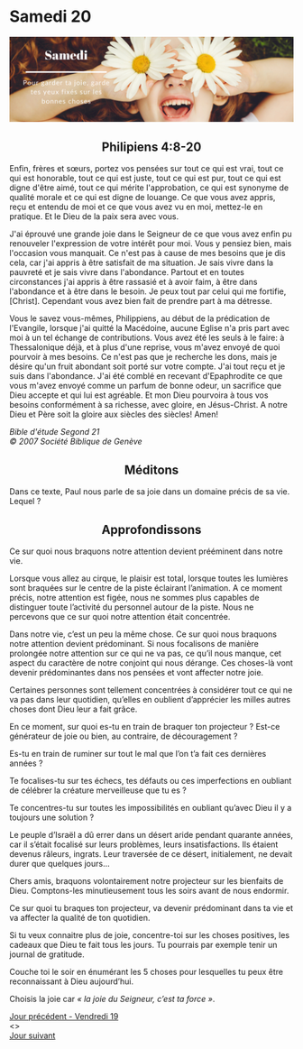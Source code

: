 # Samedi 20
![alt text](images/SDP-Samedi.png "Samedi 20 - Pour garder ta joie, garde tes yeux fixés sur les bonnes choses")

<center><h2>Philipiens 4:8-20</h2></center>

Enfin, frères et sœurs, portez vos pensées sur tout ce qui est vrai, tout ce qui est honorable, tout ce qui est juste, tout ce qui est pur, tout ce qui est digne d'être aimé, tout ce qui mérite l'approbation, ce qui est synonyme de qualité morale et ce qui est digne de louange. Ce que vous avez appris, reçu et entendu de moi et ce que vous avez vu en moi, mettez-le en pratique. Et le Dieu de la paix sera avec vous.

J'ai éprouvé une grande joie dans le Seigneur de ce que vous avez enfin pu renouveler l'expression de votre intérêt pour moi. Vous y pensiez bien, mais l'occasion vous manquait. Ce n'est pas à cause de mes besoins que je dis cela, car j'ai appris à être satisfait de ma situation. Je sais vivre dans la pauvreté et je sais vivre dans l'abondance. Partout et en toutes circonstances j'ai appris à être rassasié et à avoir faim, à être dans l'abondance et à être dans le besoin. Je peux tout par celui qui me fortifie, [Christ]. Cependant vous avez bien fait de prendre part à ma détresse.

Vous le savez vous-mêmes, Philippiens, au début de la prédication de l'Evangile, lorsque j'ai quitté la Macédoine, aucune Eglise n'a pris part avec moi à un tel échange de contributions. Vous avez été les seuls à le faire: à Thessalonique déjà, et à plus d'une reprise, vous m'avez envoyé de quoi pourvoir à mes besoins. Ce n'est pas que je recherche les dons, mais je désire qu'un fruit abondant soit porté sur votre compte. J'ai tout reçu et je suis dans l'abondance. J'ai été comblé en recevant d'Epaphrodite ce que vous m'avez envoyé comme un parfum de bonne odeur, un sacrifice que Dieu accepte et qui lui est agréable. Et mon Dieu pourvoira à tous vos besoins conformément à sa richesse, avec gloire, en Jésus-Christ. A notre Dieu et Père soit la gloire aux siècles des siècles! Amen!

<i>Bible d'étude Segond 21<br />
© 2007 Société Biblique de Genève</i>

<center><h2>Méditons</h2></center>

Dans ce texte, Paul nous parle de sa joie dans un domaine précis de sa vie.
Lequel ?

<center><h2>Approfondissons</h2></center>

Ce sur quoi nous braquons notre attention devient prééminent dans notre vie.

Lorsque vous allez au cirque, le plaisir est total, lorsque toutes les lumières sont braquées sur le centre de la piste éclairant l’animation. A ce moment précis, notre attention est figée, nous ne sommes plus capables de distinguer toute l’activité du personnel autour de la piste. Nous ne percevons que ce sur quoi notre attention était concentrée.

Dans notre vie, c’est un peu la même chose. Ce sur quoi nous braquons notre attention devient prédominant. Si nous focalisons de manière prolongée notre attention sur ce qui ne va pas, ce qu’il nous manque, cet aspect du caractère de notre conjoint qui nous dérange. Ces choses-là vont devenir prédominantes dans nos pensées et vont affecter notre joie.

Certaines personnes sont tellement concentrées à considérer tout ce qui ne va pas dans leur quotidien, qu’elles en oublient d’apprécier les milles autres choses dont Dieu leur a fait grâce.

En ce moment, sur quoi es-tu en train de braquer ton projecteur ? Est-ce générateur de joie ou bien, au contraire, de découragement ?

Es-tu en train de ruminer sur tout le mal que l’on t’a fait ces dernières années ?

Te focalises-tu sur tes échecs, tes défauts ou ces imperfections en oubliant de célébrer la créature merveilleuse que tu es ?

Te concentres-tu sur toutes les impossibilités en oubliant qu’avec Dieu il y a toujours une solution ?

Le peuple d’Israël a dû errer dans un désert aride pendant quarante années, car il s’était focalisé sur leurs problèmes, leurs insatisfactions. Ils étaient devenus râleurs, ingrats. Leur traversée de ce désert, initialement, ne devait durer que quelques jours…

Chers amis, braquons volontairement notre projecteur sur les bienfaits de Dieu. Comptons-les minutieusement tous les soirs avant de nous endormir.

Ce sur quoi tu braques ton projecteur, va devenir prédominant dans ta vie et va affecter la qualité de ton quotidien.

Si tu veux connaitre plus de joie, concentre-toi sur les choses positives, les cadeaux que Dieu te fait tous les jours. Tu pourrais par exemple tenir un journal de gratitude.

Couche toi le soir en énumérant les 5 choses pour lesquelles tu peux être reconnaissant à Dieu aujourd’hui.

Choisis la joie car <i>« la joie du Seigneur, c’est ta force »</i>.

[Jour précédent - Vendredi 19](vendredi.md)<br/> <> <br/>
[Jour suivant](jours.md)
